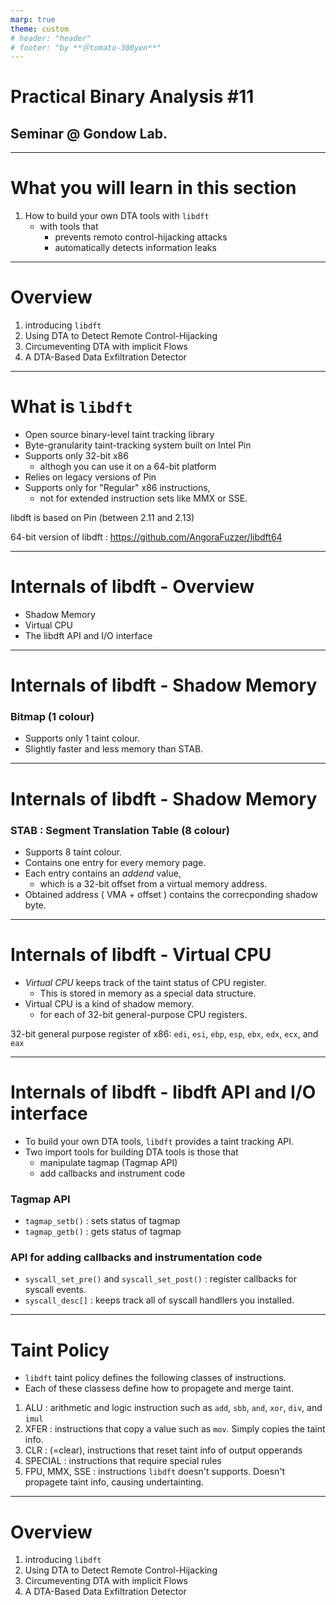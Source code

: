 ```yaml
---
marp: true
theme: custom
# header: "header"
# footer: "by **＠tomato-300yen**"
---
```


# Practical Binary Analysis #11

## Seminar @ Gondow Lab.

<!--
class: title
-->

---

<!--
class: slides
_footer: ''
paginate: true
-->

# What you will learn in this section

1. How to build your own DTA tools with `libdft`
   - with tools that
     - prevents remoto control-hijacking attacks
     - automatically detects information leaks

---

# Overview

1. introducing `libdft`
2. Using DTA to Detect Remote Control-Hijacking
3. Circumeventing DTA with implicit Flows
4. A DTA-Based Data Exfiltration Detector

---

# What is `libdft`

- Open source binary-level taint tracking library
- Byte-granularity taint-tracking system built on Intel Pin
- Supports only 32-bit x86
  - althogh you can use it on a 64-bit platform
- Relies on legacy versions of Pin
- Supports only for "Regular" x86 instructions,
  - not for extended instruction sets like MMX or SSE.

<note>
libdft is based on Pin (between 2.11 and 2.13)

64-bit version of libdft : https://github.com/AngoraFuzzer/libdft64
</note>

---

# Internals of libdft - Overview

- Shadow Memory
- Virtual CPU
- The libdft API and I/O interface

---

# Internals of libdft - Shadow Memory

### Bitmap (1 colour)

- Supports only 1 taint colour.
- Slightly faster and less memory than STAB.

---

# Internals of libdft - Shadow Memory

### STAB : Segment Translation Table (8 colour)

- Supports 8 taint colour.
- Contains one entry for every memory page.
- Each entry contains an _addend_ value,
  - which is a 32-bit offset from a virtual memory address.
- Obtained address ( VMA + offset ) contains the correcponding shadow byte.

---

# Internals of libdft - Virtual CPU

- _Virtual CPU_ keeps track of the taint status of CPU register.
  - This is stored in memory as a special data structure.
- Virtual CPU is a kind of shadow memory.
  - for each of 32-bit general-purpose CPU registers.

<note>
32-bit general purpose register of x86:
<code>edi</code>,
<code>esi</code>,
<code>ebp</code>,
<code>esp</code>,
<code>ebx</code>,
<code>edx</code>,
<code>ecx</code>,
and <code>eax</code>
</note>

---

# Internals of libdft - libdft API and I/O interface

- To build your own DTA tools, `libdft` provides a taint tracking API.
- Two import tools for building DTA tools is those that
  - manipulate tagmap (Tagmap API)
  - add callbacks and instrument code

### Tagmap API

- `tagmap_setb()` : sets status of tagmap
- `tagmap_getb()` : gets status of tagmap

### API for adding callbacks and instrumentation code

- `syscall_set_pre()` and `syscall_set_post()` : register callbacks for syscall events.
- `syscall_desc[]` : keeps track all of syscall handllers you installed.

---

# Taint Policy

- `libdft` taint policy defines the following classes of instructions.
- Each of these classess define how to propagete and merge taint.

1. ALU : arithmetic and logic instruction such as `add`, `sbb`, `and`, `xor`, `div`, and `imul`
2. XFER : instructions that copy a value such as `mov`. Simply copies the taint info.
3. CLR : (=clear), instructions that reset taint info of output opperands
4. SPECIAL : instructions that require special rules
5. FPU, MMX, SSE : instructions `libdft` doesn't supports. Doesn't propagete taint info, causing undertainting.

---

# Overview

1. introducing `libdft`
2. <red>Using DTA to Detect Remote Control-Hijacking</red>
3. Circumeventing DTA with implicit Flows
4. A DTA-Based Data Exfiltration Detector
